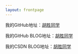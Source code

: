```yaml
---
layout: frontpage
---
```


我的GitHub地址：[胡胜同学](https://github.com/HushengStudent)

我的GitHub BLOG地址：[胡胜同学](https://hushengstudent.github.io/)

我的CSDN BLOG地址：[胡胜同学](http://blog.csdn.net/husheng0)